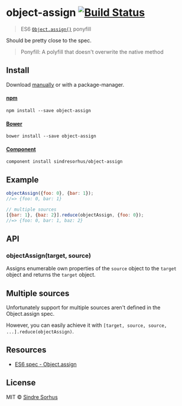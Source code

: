 # object-assign [![Build Status](https://travis-ci.org/sindresorhus/object-assign.png?branch=master)](http://travis-ci.org/sindresorhus/object-assign)

> ES6 [`Object.assign()`](http://www.2ality.com/2014/01/object-assign.html) ponyfill

Should be pretty close to the spec.

> Ponyfill: A polyfill that doesn't overwrite the native method


## Install

Download [manually](https://github.com/sindresorhus/object-assign/releases) or with a package-manager.

#### [npm](https://npmjs.org/package/object-assign)

```
npm install --save object-assign
```

#### [Bower](http://bower.io)

```
bower install --save object-assign
```

#### [Component](https://github.com/component/component)

```
component install sindresorhus/object-assign
```


## Example

```js
objectAssign({foo: 0}, {bar: 1});
//=> {foo: 0, bar: 1}

// multiple sources
[{bar: 1}, {baz: 2}].reduce(objectAssign, {foo: 0});
//=> {foo: 0, bar: 1, baz: 2}
```


## API

### objectAssign(target, source)

Assigns enumerable own properties of the `source` object to the `target` object and returns the `target` object.


## Multiple sources

Unfortunately support for multiple sources aren't defined in the Object.assign spec.

However, you can easily achieve it with `[target, source, source, ...].reduce(objectAssign)`.


## Resources

- [ES6 spec - Object.assign](https://people.mozilla.org/~jorendorff/es6-draft.html#sec-object.assign)


## License

MIT © [Sindre Sorhus](http://sindresorhus.com)
